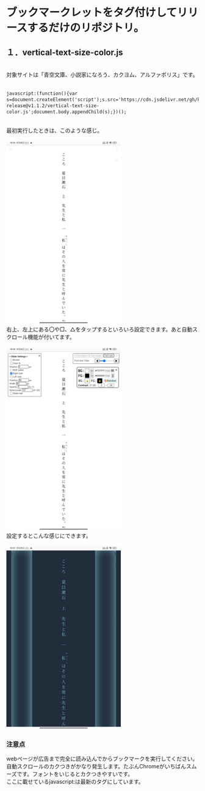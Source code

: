# ブックマークレットをタグ付けしてリリースするだけのリポジトリ。

## １．vertical-text-size-color.js
<br>
対象サイトは「青空文庫、小説家になろう、カクヨム、アルファポリス」です。
<br><br>
<pre><code>javascript:(function(){var s=document.createElement('script');s.src='https://cdn.jsdelivr.net/gh/kuansy373/bookmarklet-release@v1.1.2/vertical-text-size-color.js';document.body.appendChild(s);})();
</code></pre>
<br>
最初実行したときは、このような感じ。
<br><br>
<img src="images/photo1.jpg" alt="Example Bookmarklet" width="300">
<br>
右上、左上にある〇や□、△をタップするといろいろ設定できます。あと自動スクロール機能が付いてます。
<br><br>
<img src="images/photo2.jpg" alt="Example Bookmarklet" width="300">
<br>
設定するとこんな感じにできます。
<br><br>
<img src="images/photo3.jpg" alt="Example Bookmarklet" width="300">

### 注意点
webページが広告まで完全に読み込んでからブックマークを実行してください。<br>
自動スクロールのカクつきがかなり発生します。たぶんChromeがいちばんスムーズです。フォントをいじるとカクつきやすいです。<br>
ここに載せているjavascript:は最新のタグにしています。
